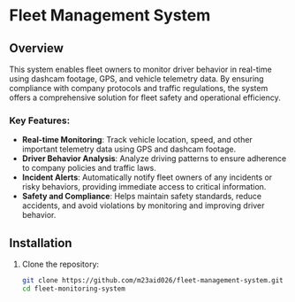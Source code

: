 # Fleet Management System

## Overview
This system enables fleet owners to monitor driver behavior in real-time using dashcam footage, GPS, and vehicle telemetry data. By ensuring compliance with company protocols and traffic regulations, the system offers a comprehensive solution for fleet safety and operational efficiency.

### Key Features:
- **Real-time Monitoring**: Track vehicle location, speed, and other important telemetry data using GPS and dashcam footage.
- **Driver Behavior Analysis**: Analyze driving patterns to ensure adherence to company policies and traffic laws.
- **Incident Alerts**: Automatically notify fleet owners of any incidents or risky behaviors, providing immediate access to critical information.
- **Safety and Compliance**: Helps maintain safety standards, reduce accidents, and avoid violations by monitoring and improving driver behavior.


## Installation

1. Clone the repository:
   ```bash
   git clone https://github.com/m23aid026/fleet-management-system.git
   cd fleet-monitoring-system
